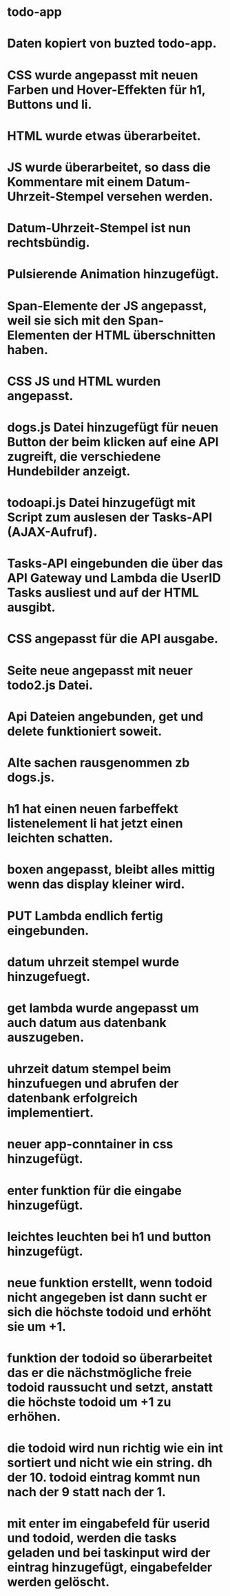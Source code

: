 # todo-app
# Daten kopiert von buzted todo-app.
# CSS wurde angepasst mit neuen Farben und Hover-Effekten für h1, Buttons und li.
# HTML wurde etwas überarbeitet.
# JS wurde überarbeitet, so dass die Kommentare mit einem Datum-Uhrzeit-Stempel versehen werden.
# Datum-Uhrzeit-Stempel ist nun rechtsbündig.
# Pulsierende Animation hinzugefügt.
# Span-Elemente der JS angepasst, weil sie sich mit den Span-Elementen der HTML überschnitten haben.
# CSS JS und HTML wurden angepasst.
# dogs.js Datei hinzugefügt für neuen Button der beim klicken auf eine API zugreift, die verschiedene Hundebilder anzeigt.
# todoapi.js Datei hinzugefügt mit Script zum auslesen der Tasks-API (AJAX-Aufruf).
# Tasks-API eingebunden die über das API Gateway und Lambda die UserID Tasks ausliest und auf der HTML ausgibt.
# CSS angepasst für die API ausgabe.
# Seite neue angepasst mit neuer todo2.js Datei.
# Api Dateien angebunden, get und delete funktioniert soweit.
# Alte sachen rausgenommen zb dogs.js.
# h1 hat einen neuen farbeffekt listenelement li hat jetzt einen leichten schatten.
# boxen angepasst, bleibt alles mittig wenn das display kleiner wird.
# PUT Lambda endlich fertig eingebunden.
# datum uhrzeit stempel wurde hinzugefuegt.
# get lambda wurde angepasst um auch datum aus datenbank auszugeben.
# uhrzeit datum stempel beim hinzufuegen und abrufen der datenbank erfolgreich implementiert.
# neuer app-conntainer in css hinzugefügt.
# enter funktion für die eingabe hinzugefügt.
# leichtes leuchten bei h1 und button hinzugefügt.
# neue funktion erstellt, wenn todoid nicht angegeben ist dann sucht er sich die höchste todoid und erhöht sie um +1.
# funktion der todoid so überarbeitet das er die nächstmögliche freie todoid raussucht und setzt, anstatt die höchste todoid um +1 zu erhöhen.
# die todoid wird nun richtig wie ein int sortiert und nicht wie ein string. dh der 10. todoid eintrag kommt nun nach der 9 statt nach der 1.
# mit enter im eingabefeld für userid und todoid, werden die tasks geladen und bei taskinput wird der eintrag hinzugefügt, eingabefelder werden gelöscht.